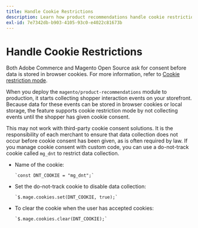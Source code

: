 ```yaml
---
title: Handle Cookie Restrictions
description: Learn how product recommendations handle cookie restrictions.
exl-id: 7e7342db-b903-4105-93c0-e4022c81673b
---
```

# Handle Cookie Restrictions

Both Adobe Commerce and Magento Open Source ask for consent before data is stored in browser cookies. For more information, refer to [Cookie restriction mode](https://experienceleague.adobe.com/docs/commerce-admin/start/compliance/privacy/compliance-cookie-law.html).

When you deploy the `magento/product-recommendations` module to production, it starts collecting shopper interaction events on your storefront. Because data for these events can be stored in browser cookies or local storage, the feature supports cookie restriction mode by not collecting events until the shopper has given cookie consent.

This may not work with third-party cookie consent solutions. It is the responsibility of each merchant to ensure that data collection does not occur before cookie consent has been given, as is often required by law. If you manage cookie consent with custom code, you can use a do-not-track cookie called `mg_dnt` to restrict data collection.

- Name of the cookie:

   ```text
   `const DNT_COOKIE = "mg_dnt";`
   ```

- Set the do-not-track cookie to disable data collection:

   ```text
   `$.mage.cookies.set(DNT_COOKIE, true);`
   ```

- To clear the cookie when the user has accepted cookies:

   ```text
   `$.mage.cookies.clear(DNT_COOKIE);`
   ```

